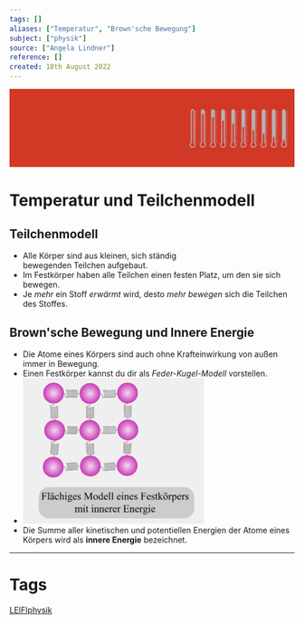 ```yaml
---
tags: []
aliases: ["Temperatur", "Brown'sche Bewegung"]
subject: ["physik"]
source: ["Angela Lindner"]
reference: []
created: 18th August 2022
---
```


![thermodynamik2](assets/thermodynamik2.png)

# Temperatur und Teilchenmodell

## Teilchenmodell
 - Alle Körper sind aus kleinen, sich ständig bewegenden Teilchen aufgebaut.
 - Im Festkörper haben alle Teilchen einen festen Platz, um den sie sich bewegen.
 - Je *mehr* ein Stoff *erwärmt* wird, desto *mehr* *bewegen* sich die Teilchen des Stoffes.

## Brown'sche Bewegung und Innere Energie
- Die Atome eines Körpers sind auch ohne Krafteinwirkung von außen immer in Bewegung.
- Einen Festkörper kannst du dir als *Feder-Kugel-Modell* vorstellen.
- ![braunschebewegung](assets/braunschebewegung.png)
- Die Summe aller kinetischen und potentiellen Energien der Atome eines Körpers wird als **innere Energie** bezeichnet.

---

# Tags

[LEIFIphysik](https://www.leifiphysik.de/waermelehre/temperatur-und-teilchenmodell)